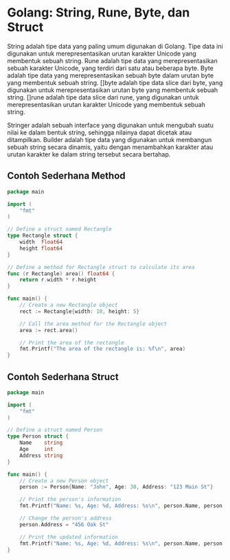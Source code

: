 # Golang: String, Rune, Byte, dan Struct

String adalah tipe data yang paling umum digunakan di Golang. Tipe data ini digunakan untuk merepresentasikan urutan karakter Unicode yang membentuk sebuah string. Rune adalah tipe data yang merepresentasikan sebuah karakter Unicode, yang terdiri dari satu atau beberapa byte. Byte adalah tipe data yang merepresentasikan sebuah byte dalam urutan byte yang membentuk sebuah string. []byte adalah tipe data slice dari byte, yang digunakan untuk merepresentasikan urutan byte yang membentuk sebuah string. []rune adalah tipe data slice dari rune, yang digunakan untuk merepresentasikan urutan karakter Unicode yang membentuk sebuah string.

Stringer adalah sebuah interface yang digunakan untuk mengubah suatu nilai ke dalam bentuk string, sehingga nilainya dapat dicetak atau ditampilkan. Builder adalah tipe data yang digunakan untuk membangun sebuah string secara dinamis, yaitu dengan menambahkan karakter atau urutan karakter ke dalam string tersebut secara bertahap.

## Contoh Sederhana Method

```go
package main

import (
	"fmt"
)

// Define a struct named Rectangle
type Rectangle struct {
	width  float64
	height float64
}

// Define a method for Rectangle struct to calculate its area
func (r Rectangle) area() float64 {
	return r.width * r.height
}

func main() {
	// Create a new Rectangle object
	rect := Rectangle{width: 10, height: 5}

	// Call the area method for the Rectangle object
	area := rect.area()

	// Print the area of the rectangle
	fmt.Printf("The area of the rectangle is: %f\n", area)
}
```

## Contoh Sederhana Struct

```go
package main

import (
	"fmt"
)

// Define a struct named Person
type Person struct {
	Name    string
	Age     int
	Address string
}

func main() {
	// Create a new Person object
	person := Person{Name: "John", Age: 30, Address: "123 Main St"}

	// Print the person's information
	fmt.Printf("Name: %s, Age: %d, Address: %s\n", person.Name, person.Age, person.Address)

	// Change the person's address
	person.Address = "456 Oak St"

	// Print the updated information
	fmt.Printf("Name: %s, Age: %d, Address: %s\n", person.Name, person.Age, person.Address)
}
```
